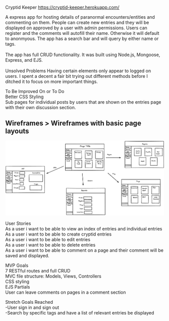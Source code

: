 Cryptid Keeper
https://cryptid-keeper.herokuapp.com/


A express app for hosting details of paranormal encounters/entities and commenting on them. People can create new entries and they will be displayed on approved by a user with admin permissions. Users can register and the comments will autofill their name. Otherwise it will default to anonmyous. The app has a search bar and will query by either name or tags. <br /> 
<br /> 
The app has full CRUD functionality. It was built using Node.js, Mongoose, Express, and EJS.
<br /> 
<br /> 
Unsolved Problems
Having certain elements only appear to logged on users. I spent a decent a fair bit trying out different methods before I ditched it to focus on more important things.<br /> 



To Be Improved On or To Do<br /> 
Better CSS Styling<br /> 
Sub pages for individual posts by users that are shown on the entries page with their own discussion section.<br /> 



## Wireframes > Wireframes with basic page layouts<br /> 
![wire frame of project](./public/images/27f45554-4a1b-4627-8f62-52012c1590c1.png
)



User Stories<br /> 
As a user i want to be able to view an index of entries and individual entries<br /> 
As a user i want to be able to create cryptid entries<br /> 
As a user i want to be able to edit entries<br /> 
As a user i want to be able to delete entries<br /> 
As a user i want to be able to comment on a page and their comment will be saved and displayed.<br /> 

MVP Goals<br /> 
7 RESTful routes and full CRUD<br /> 
MVC file structure: Models, Views, Controllers<br /> 
CSS styling<br /> 
EJS Partials<br /> 
User can leave comments on pages in a comment section<br /> 

Stretch Goals Reached<br /> 
-User sign in and sign out<br /> 
-Search by specific tags and have a list of relevant entries be displayed<br /> 